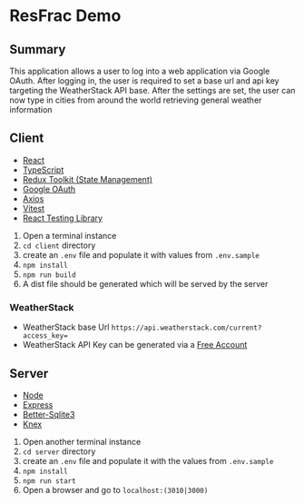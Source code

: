 # ResFrac Demo

## Summary

This application allows a user to log into a web application via Google OAuth. After logging in, the user is required to set a base url and api key targeting the WeatherStack API base. After the settings are set, the user can now type in cities from around the world retrieving general weather information

## Client

- [React](https://react.dev/)
- [TypeScript](https://www.typescriptlang.org/)
- [Redux Toolkit (State Management)](https://redux-toolkit.js.org/)
- [Google OAuth](https://www.npmjs.com/package/@react-oauth/google)
- [Axios](https://axios-http.com/docs/intro)
- [Vitest](https://vitest.dev/)
- [React Testing Library](https://testing-library.com/docs/react-testing-library/intro/)

1. Open a terminal instance
2. `cd client` directory
3. create an `.env` file and populate it with values from `.env.sample`
4. `npm install`
5. `npm run build`
6. A dist file should be generated which will be served by the server

### WeatherStack

- WeatherStack base Url `https://api.weatherstack.com/current?access_key=`
- WeatherStack API Key can be generated via a [Free Account](https://weatherstack.com/signup/free)

## Server

- [Node](https://nodejs.org/en)
- [Express](https://expressjs.com/)
- [Better-Sqlite3](https://www.npmjs.com/package/better-sqlite3)
- [Knex](https://www.npmjs.com/package/knex)

1. Open another terminal instance
2. `cd server` directory
3. create an `.env` file and populate it with the values from `.env.sample`
4. `npm install`
5. `npm run start`
6. Open a browser and go to `localhost:(3010|3000)`
